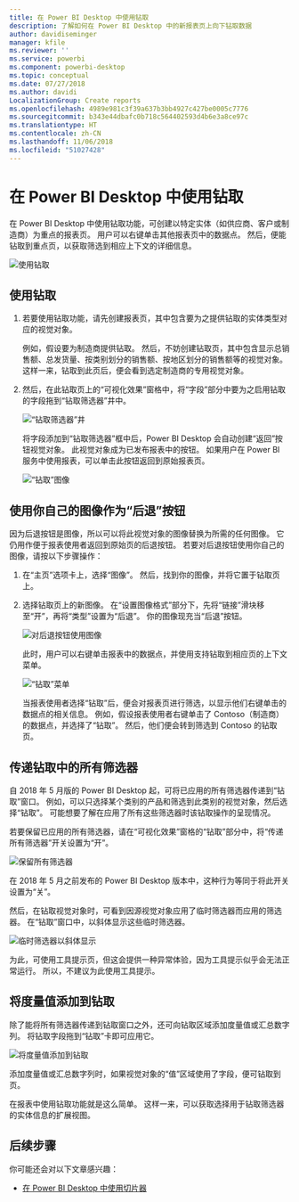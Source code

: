 ```yaml
---
title: 在 Power BI Desktop 中使用钻取
description: 了解如何在 Power BI Desktop 中的新报表页上向下钻取数据
author: davidiseminger
manager: kfile
ms.reviewer: ''
ms.service: powerbi
ms.component: powerbi-desktop
ms.topic: conceptual
ms.date: 07/27/2018
ms.author: davidi
LocalizationGroup: Create reports
ms.openlocfilehash: 4989e981c3f39a637b3bb4927c427be0005c7776
ms.sourcegitcommit: b343e44dbafc0b718c564402593d4b6e3a8ce97c
ms.translationtype: HT
ms.contentlocale: zh-CN
ms.lasthandoff: 11/06/2018
ms.locfileid: "51027428"
---
```

# <a name="use-drillthrough-in-power-bi-desktop"></a>在 Power BI Desktop 中使用钻取
在 Power BI Desktop 中使用钻取功能，可创建以特定实体（如供应商、客户或制造商）为重点的报表页。 用户可以右键单击其他报表页中的数据点。 然后，便能钻取到重点页，以获取筛选到相应上下文的详细信息。

![使用钻取](media/desktop-drillthrough/drillthrough_01.png)

## <a name="using-drillthrough"></a>使用钻取
1. 若要使用钻取功能，请先创建报表页，其中包含要为之提供钻取的实体类型对应的视觉对象。 

    例如，假设要为制造商提供钻取。 然后，不妨创建钻取页，其中包含显示总销售额、总发货量、按类别划分的销售额、按地区划分的销售额等的视觉对象。 这样一来，钻取到此页后，便会看到选定制造商的专用视觉对象。

2. 然后，在此钻取页上的“可视化效果”窗格中，将“字段”部分中要为之启用钻取的字段拖到“钻取筛选器”井中。

    ![“钻取筛选器”井](media/desktop-drillthrough/drillthrough_02.png)

    将字段添加到“钻取筛选器”框中后，Power BI Desktop 会自动创建“返回”按钮视觉对象。 此视觉对象成为已发布报表中的按钮。 如果用户在 Power BI 服务中使用报表，可以单击此按钮返回到原始报表页。

    ![“钻取”图像](media/desktop-drillthrough/drillthrough_03.png)

## <a name="use-your-own-image-for-a-back-button"></a>使用你自己的图像作为“后退”按钮    
 因为后退按钮是图像，所以可以将此视觉对象的图像替换为所需的任何图像。 它仍用作便于报表使用者返回到原始页的后退按钮。 若要对后退按钮使用你自己的图像，请按以下步骤操作：

1. 在“主页”选项卡上，选择“图像”。 然后，找到你的图像，并将它置于钻取页上。

2. 选择钻取页上的新图像。 在“设置图像格式”部分下，先将“链接”滑块移至“开”，再将“类型”设置为“后退”。 你的图像现充当“后退”按钮。

    ![对后退按钮使用图像](media/desktop-drillthrough/drillthrough_05.png)

    
     此时，用户可以右键单击报表中的数据点，并使用支持钻取到相应页的上下文菜单。 

    ![“钻取”菜单](media/desktop-drillthrough/drillthrough_04.png)

    当报表使用者选择“钻取”后，便会对报表页进行筛选，以显示他们右键单击的数据点的相关信息。 例如，假设报表使用者右键单击了 Contoso（制造商）的数据点，并选择了“钻取”。 然后，他们便会转到筛选到 Contoso 的钻取页。

## <a name="pass-all-filters-in-drillthrough"></a>传递钻取中的所有筛选器

自 2018 年 5 月版的 Power BI Desktop 起，可将已应用的所有筛选器传递到“钻取”窗口。 例如，可以只选择某个类别的产品和筛选到此类别的视觉对象，然后选择“钻取”。 可能想要了解在应用了所有这些筛选器时该钻取操作的呈现情况。

若要保留已应用的所有筛选器，请在“可视化效果”窗格的“钻取”部分中，将“传递所有筛选器”开关设置为“开”。 

![保留所有筛选器](media/desktop-drillthrough/drillthrough_06.png)

在 2018 年 5 月之前发布的 Power BI Desktop 版本中，这种行为等同于将此开关设置为“关”。

然后，在钻取视觉对象时，可看到因源视觉对象应用了临时筛选器而应用的筛选器。 在“钻取”窗口中，以斜体显示这些临时筛选器。 

![临时筛选器以斜体显示](media/desktop-drillthrough/drillthrough_07.png)

为此，可使用工具提示页，但这会提供一种异常体验，因为工具提示似乎会无法正常运行。 所以，不建议为此使用工具提示。

## <a name="add-a-measure-to-drillthrough"></a>将度量值添加到钻取

除了能将所有筛选器传递到钻取窗口之外，还可向钻取区域添加度量值或汇总数字列。 将钻取字段拖到“钻取”卡即可应用它。 

![将度量值添加到钻取](media/desktop-drillthrough/drillthrough_08.png)

添加度量值或汇总数字列时，如果视觉对象的“值”区域使用了字段，便可钻取到页。

在报表中使用钻取功能就是这么简单。 这样一来，可以获取选择用于钻取筛选器的实体信息的扩展视图。

## <a name="next-steps"></a>后续步骤

你可能还会对以下文章感兴趣：

* [在 Power BI Desktop 中使用切片器](visuals/desktop-slicers.md)

